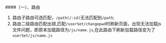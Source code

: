 ####（一）、路由
1. 路由子路由可选匹配，`/path(/:id)`无法匹配到`/path`;
2. 路由二级路由匹配出错,匹配`/userSet/changepwd`时刷新页面，出现无法加载js文件问题，即原本加载路径为`/js/name.js`,在此路由下刷新加载路径变为了`userSet/js/name.js`